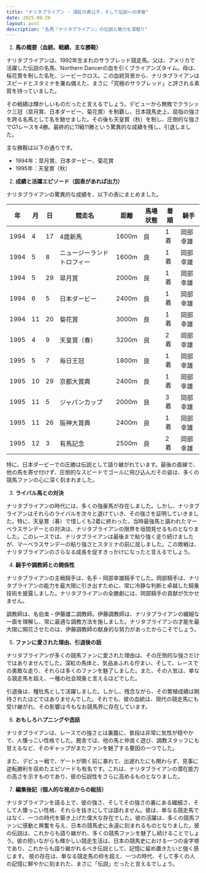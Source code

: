 ```yaml
---
title: "ナリタブライアン - 深紅の貴公子、そして伝説への序章"
date: 2025-08-29
layout: post
description: "名馬『ナリタブライアン』の伝説と魅力を深堀り"
---
```


1. **馬の概要（血統、戦績、主な勝鞍）**

ナリタブライアンは、1992年生まれのサラブレッド競走馬。父は、アメリカで活躍した伝説の名馬、Northern Dancerの血を引くブライアンズタイム。母は、桜花賞を制した名牝、シービークロス。この血統背景から、ナリタブライアンはスピードとスタミナを兼ね備えた、まさに「究極のサラブレッド」と評される素質を持っていました。

その戦績は輝かしいものだったと言えるでしょう。デビューから無敗でクラシック三冠（皐月賞、日本ダービー、菊花賞）を制覇し、日本競馬史上、屈指の強さを誇る名馬として名を馳せました。その後も天皇賞（秋）を制し、圧倒的な強さでG1レースを4勝。最終的に11戦11勝という驚異的な成績を残し、引退しました。

主な勝鞍は以下の通りです。

* 1994年：皐月賞、日本ダービー、菊花賞
* 1995年：天皇賞（秋）


2. **成績と活躍エピソード（図表があれば出力）**

ナリタブライアンの驚異的な成績を、以下の表にまとめました。

| 年 | 月 | 日 | 競走名 | 距離 | 馬場状態 | 着順 | 騎手 |
|---|---|---|---|---|---|---|---|
| 1994 | 4 | 17 | 4歳新馬 | 1600m | 良 | 1着 | 岡部幸雄 |
| 1994 | 5 | 8 | ニュージーランドトロフィー | 1600m | 良 | 1着 | 岡部幸雄 |
| 1994 | 5 | 29 | 皐月賞 | 2000m | 良 | 1着 | 岡部幸雄 |
| 1994 | 6 | 5 | 日本ダービー | 2400m | 良 | 1着 | 岡部幸雄 |
| 1994 | 11 | 20 | 菊花賞 | 3000m | 良 | 1着 | 岡部幸雄 |
| 1995 | 4 | 9 | 天皇賞（春） | 3200m | 良 | 2着 | 岡部幸雄 |
| 1995 | 5 | 7 | 毎日王冠 | 1800m | 良 | 1着 | 岡部幸雄 |
| 1995 | 10 | 29 | 京都大賞典 | 2400m | 良 | 1着 | 岡部幸雄 |
| 1995 | 11 | 5 | ジャパンカップ | 2000m | 良 | 3着 | 岡部幸雄 |
| 1995 | 11 | 26 | 阪神大賞典 | 2400m | 良 | 1着 | 岡部幸雄 |
| 1995 | 12 | 3 | 有馬記念 | 2500m | 良 | 2着 | 岡部幸雄 |


特に、日本ダービーでの圧勝は伝説として語り継がれています。最後の直線で、他の馬を寄せ付けず、圧倒的なスピードでゴールに飛び込んだその姿は、多くの競馬ファンの心に深く刻まれました。


3. **ライバル馬との対決**

ナリタブライアンの時代には、多くの強豪馬が存在しました。しかし、ナリタブライアンはそれらのライバルを次々と退けていき、その強さを証明していきました。特に、天皇賞（春）で惜しくも2着に終わった、当時最強馬と謳われたマーベラスサンデーとの対決は、ナリタブライアンの限界を垣間見せるものとなりました。このレースでは、ナリタブライアンは最後まで粘り強く走り続けましたが、マーベラスサンデーの粘り強さとスタミナの前に屈しました。この敗戦は、ナリタブライアンのさらなる成長を促すきっかけになったと言えるでしょう。


4. **騎手や調教師との関係性**

ナリタブライアンの主戦騎手は、名手・岡部幸雄騎手でした。岡部騎手は、ナリタブライアンの能力を最大限に引き出すために、常に冷静な判断と卓越した騎乗技術を披露しました。ナリタブライアンの全勝劇には、岡部騎手の貢献が欠かせません。

調教師は、名伯楽・伊藤雄二調教師。伊藤調教師は、ナリタブライアンの繊細な一面を理解し、常に最適な調教方法を施しました。ナリタブライアンの才能を最大限に開花させたのは、伊藤調教師の献身的な努力があったからこそでしょう。


5. **ファンに愛された理由、引退後の話**

ナリタブライアンが多くの競馬ファンに愛された理由は、その圧倒的な強さだけではありませんでした。深紅の馬体と、気品あふれる佇まい、そして、レースでの勇敢な走り、それらは多くのファンを魅了しました。また、その人気は、単なる競走馬を超え、一種の社会現象と言えるほどでした。

引退後は、種牡馬として活躍しました。しかし、残念ながら、その繁殖成績は期待されたほどではありませんでした。それでも、彼の血統は、現代の競走馬にも受け継がれ、その影響は今もなお競馬界に存在しています。


6. **おもしろハプニングや逸話**

ナリタブライアンは、レースでの強さとは裏腹に、普段は非常に気性が穏やかで、人懐っこい性格でした。厩舎では、他の馬と仲良く遊び、調教スタッフにも甘えるなど、そのギャップがまたファンを魅了する要因の一つでした。

また、デビュー戦で、ゲートが開く前に暴れて、出遅れたにも関わらず、見事に逆転勝利を収めたエピソードも有名です。これは、ナリタブライアンの潜在能力の高さを示すものであり、彼の伝説性をさらに高めるものとなりました。


7. **編集後記（個人的な視点からの総括）**

ナリタブライアンを語る上で、彼の強さ、そしてその強さの裏にある繊細さ、そして人懐っこい性格、それらを抜きにしては語れません。彼は、単なる競走馬ではなく、一つの時代を築き上げた偉大な存在でした。彼の活躍は、多くの競馬ファンに感動と興奮を与え、日本の競馬史に永遠に刻まれるものとなりました。彼の伝説は、これからも語り継がれ、多くの競馬ファンを魅了し続けることでしょう。彼の短いながらも輝かしい競走生活は、日本の競馬史における一つの金字塔であり、これからも語り継がれるべき伝説として、記憶に留め置きたいと強く感じます。  彼の存在は、単なる競走馬の枠を超え、一つの時代、そして多くの人の記憶に鮮やかに刻まれた、まさに「伝説」だったと言えるでしょう。
